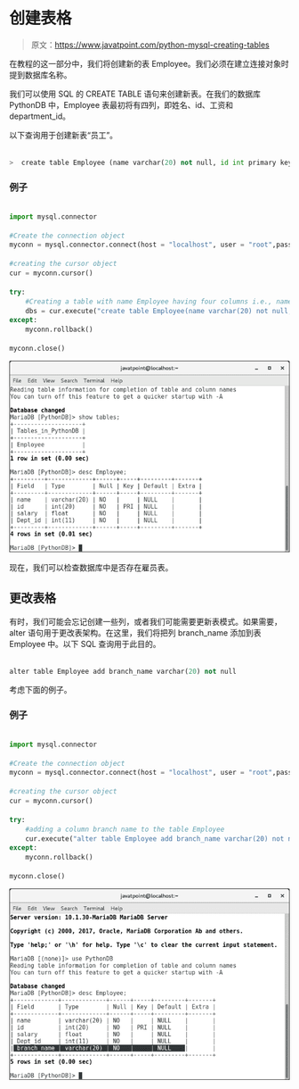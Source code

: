# 创建表格

> 原文：<https://www.javatpoint.com/python-mysql-creating-tables>

在教程的这一部分中，我们将创建新的表 Employee。我们必须在建立连接对象时提到数据库名称。

我们可以使用 SQL 的 CREATE TABLE 语句来创建新表。在我们的数据库 PythonDB 中，Employee 表最初将有四列，即姓名、id、工资和 department_id。

以下查询用于创建新表“员工”。

```py

>  create table Employee (name varchar(20) not null, id int primary key, salary float not null, Dept_Id int not null)

```

### 例子

```py

import mysql.connector

#Create the connection object 
myconn = mysql.connector.connect(host = "localhost", user = "root",passwd = "google",database = "PythonDB")

#creating the cursor object
cur = myconn.cursor()

try:
    #Creating a table with name Employee having four columns i.e., name, id, salary, and department id
    dbs = cur.execute("create table Employee(name varchar(20) not null, id int(20) not null primary key, salary float not null, Dept_id int not null)")
except:
    myconn.rollback()

myconn.close()

```

![Creating table](img/c30547e8ba0cf5d1e626271c47116e06.png)

现在，我们可以检查数据库中是否存在雇员表。

## 更改表格

有时，我们可能会忘记创建一些列，或者我们可能需要更新表模式。如果需要，alter 语句用于更改表架构。在这里，我们将把列 branch_name 添加到表 Employee 中。以下 SQL 查询用于此目的。

```py

alter table Employee add branch_name varchar(20) not null

```

考虑下面的例子。

### 例子

```py

import mysql.connector

#Create the connection object 
myconn = mysql.connector.connect(host = "localhost", user = "root",passwd = "google",database = "PythonDB")

#creating the cursor object
cur = myconn.cursor()

try:
    #adding a column branch name to the table Employee
    cur.execute("alter table Employee add branch_name varchar(20) not null")
except:
    myconn.rollback()

myconn.close()

```

![Creating the table](img/d8598d4a08bc5c8a614636f212cfaa4c.png)